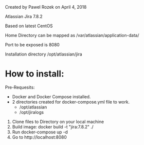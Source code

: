 Created by Pawel Rozek on April 4, 2018

Atlassian Jira 7.8.2

Based on latest CentOS

Home Directory can be mapped as  /var/atlassian/application-data/

Port to be exposed is 8080

Installation directory /opt/atlassian/jira

# How to install: #
Pre-Requesits:
   - Docker and Docker Compose installed.
   - 2 directories created for docker-compose.yml file to work.
      - /opt/atlassian
      - /opt/jiralogs
1. Clone files to Directory on your local machine
2. Build image: docker build -t "jira:7.8.2" ./
3. Run docker-compose up -d
4. Go to http://localhost:8080
